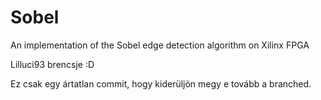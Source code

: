 # Sobel
An implementation of the Sobel edge detection algorithm on Xilinx FPGA

Lilluci93 brencsje :D

Ez csak egy ártatlan commit, hogy kiderüljön megy e tovább a branched.
